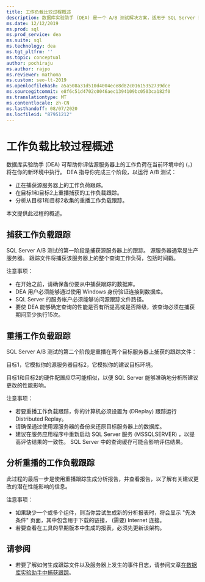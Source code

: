 ```yaml
---
title: 工作负载比较过程概述
description: 数据库实验助手 (DEA) 是一个 A/B 测试解决方案，适用于 SQL Server 环境中的更改，例如升级或新索引。
ms.date: 12/12/2019
ms.prod: sql
ms.prod_service: dea
ms.suite: sql
ms.technology: dea
ms.tgt_pltfrm: ''
ms.topic: conceptual
author: pochiraju
ms.author: rajpo
ms.reviewer: mathoma
ms.custom: seo-lt-2019
ms.openlocfilehash: a5a508a31d510d4004ece8d82c01615352739dce
ms.sourcegitcommit: e8f6c51d4702c0046aec1394109bc0503ca182f0
ms.translationtype: MT
ms.contentlocale: zh-CN
ms.lasthandoff: 08/07/2020
ms.locfileid: "87951212"
---
```

# <a name="overview-of-the-workload-comparison-process"></a>工作负载比较过程概述

数据库实验助手 (DEA) 可帮助你评估源服务器上的工作负荷在当前环境中的 (，) 将在你的新环境中执行。 DEA 指导你完成三个阶段，以运行 A/B 测试：

- 正在捕获源服务器上的工作负荷跟踪。
- 在目标1和目标2上重播捕获的工作负载跟踪。
- 分析从目标1和目标2收集的重播工作负载跟踪。

本文提供此过程的概述。

## <a name="capturing-a-workload-trace"></a>捕获工作负载跟踪

SQL Server A/B 测试的第一阶段是捕获源服务器上的跟踪。 源服务器通常是生产服务器。 跟踪文件将捕获该服务器上的整个查询工作负荷，包括时间戳。

注意事项：

- 在开始之前，请确保备份要从中捕获跟踪的数据库。
- DEA 用户必须能够通过使用 Windows 身份验证连接到数据库。
- SQL Server 的服务帐户必须能够访问源跟踪文件路径。
- 要使 DEA 能够确定查询的性能是否有所提高或是否降级，该查询必须在捕获期间至少执行15次。

## <a name="replaying-a-workload-trace"></a>重播工作负载跟踪

SQL Server A/B 测试的第二个阶段是重播在两个目标服务器上捕获的跟踪文件：

目标1，它模拟你的源服务器目标2，它模拟你的建议目标环境。

目标1和目标2的硬件配置应尽可能相似，以便 SQL Server 能够准确地分析所建议更改的性能影响。

注意事项：

- 若要重播工作负载跟踪，你的计算机必须设置为 (DReplay) 跟踪运行 Distributed Replay。
- 请确保通过使用源服务器的备份来还原目标服务器上的数据库。
- 建议在服务应用程序中重新启动 SQL Server 服务 (MSSQLSERVER) ，以提高评估结果的一致性。 SQL Server 中的查询缓存可能会影响评估结果。

## <a name="analyzing-the-replayed-workload-traces"></a>分析重播的工作负载跟踪

此过程的最后一步是使用重播跟踪生成分析报告，并查看报告，以了解有关建议更改的潜在性能影响的信息。

注意事项：

- 如果缺少一个或多个组件，则当你尝试生成新的分析报表时，将会显示 "先决条件" 页面，其中包含用于下载的链接， (需要) Internet 连接。
- 若要查看在工具的早期版本中生成的报表，必须先更新该架构。

## <a name="see-also"></a>请参阅

- 若要了解如何生成跟踪文件以及服务器上发生的事件日志，请参阅文章[在数据库实验助手中捕获跟踪](database-experimentation-assistant-capture-trace.md)。